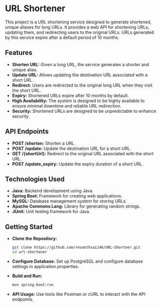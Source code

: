 # **URL Shortener**

This project is a URL shortening service designed to generate shortened, unique aliases for long URLs. It provides a web API for shortening URLs, updating them, and redirecting users to the original URLs. URLs generated by this service expire after a default period of 10 months.

## **Features**

- **Shorten URL:** Given a long URL, the service generates a shorter and unique alias.
- **Update URL:** Allows updating the destination URL associated with a short URL.
- **Redirect:** Users are redirected to the original long URL when they visit the short URL.
- **Expiry:** Shortened URLs expire after 10 months by default.
- **High Availability:** The system is designed to be highly available to ensure minimal downtime and reliable URL redirection.
- **Security:** Shortened URLs are designed to be unpredictable to enhance security.

## **API Endpoints**

- **POST /shorten:** Shorten a URL.
- **POST /update:** Update the destination URL for a short URL.
- **GET /{shortUrl}:** Redirect to the original URL associated with the short URL.
- **POST /update_expiry:** Update the expiry duration of a short URL.

## **Technologies Used**

- **Java:** Backend development using Java.
- **Spring Boot:** Framework for creating web applications.
- **MySQL:** Database management system for storing URLs.
- **Apache Commons Lang:** Library for generating random strings.
- **JUnit:** Unit testing framework for Java.

## **Getting Started**

- **Clone the Repository:**
  ```bash
  git clone https://github.com/revanthsai146/URL-Shortner.git
  cd url-shortener

- **Configure Database:**
Set up PostgreSQL and configure database settings in application.properties.

- **Build and Run:**
  ```bash
  mvn spring-boot:run

- **API Usage:**
Use tools like Postman or cURL to interact with the API endpoints.
